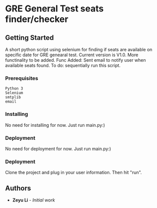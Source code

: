 # GRE General Test seats finder/checker

## Getting Started

A short python script using selenium for finding if seats are available on specific date for GRE genearal test.
Current version is V1.0. More functinality to be added.
Func Added: Sent email to notify user when available seats found.
To do: sequentially run this script.

### Prerequisites
```
Python 3
Selenium
smtplib
email
```
### Installing

No need for installing for now. Just run main.py:)

### Deployment

No need for deployment for now. Just run main.py:)

### Deployment

Clone the project and plug in your user information. Then hit "run".

## Authors

* **Zeyu Li** - *Initial work*
